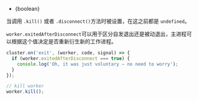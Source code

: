 <!-- YAML
added: v6.0.0
-->

* {boolean}

当调用 `.kill()` 或者 `.disconnect()`方法时被设置，在这之前都是 `undefined`。

`worker.exitedAfterDisconnect`可以用于区分自发退出还是被动退出，主进程可以根据这个值决定是否重新衍生新的工作进程。

```js
cluster.on('exit', (worker, code, signal) => {
  if (worker.exitedAfterDisconnect === true) {
    console.log('Oh, it was just voluntary – no need to worry');
  }
});

// kill worker
worker.kill();
```


